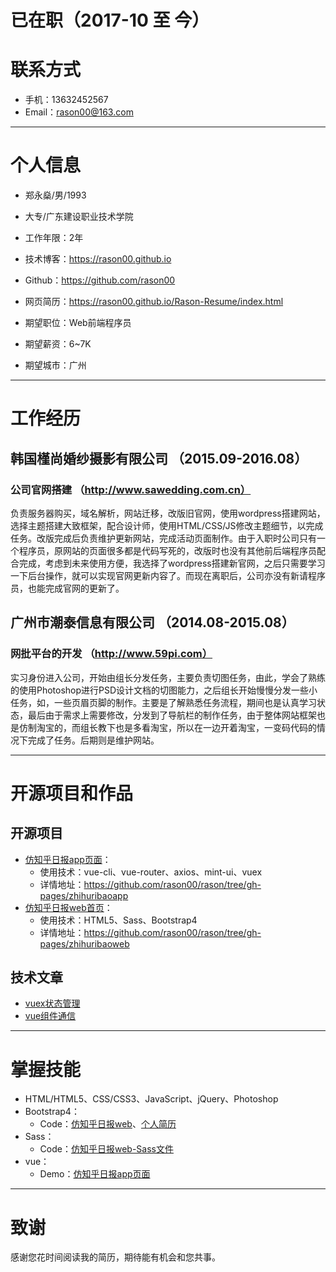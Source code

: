 # 已在职（2017-10 至 今）

# 联系方式

* 手机：13632452567
* Email：rason00@163.com

---

# 个人信息

* 郑永燊/男/1993

* 大专/广东建设职业技术学院

* 工作年限：2年

* 技术博客：https://rason00.github.io

* Github：https://github.com/rason00

* 网页简历：https://rason00.github.io/Rason-Resume/index.html

* 期望职位：Web前端程序员

* 期望薪资：6~7K

* 期望城市：广州

---

# 工作经历

## 韩国槿尚婚纱摄影有限公司 （2015.09-2016.08）

### 公司官网搭建 （http://www.sawedding.com.cn）

负责服务器购买，域名解析，网站迁移，改版旧官网，使用wordpress搭建网站，选择主题搭建大致框架，配合设计师，使用HTML/CSS/JS修改主题细节，以完成任务。改版完成后负责维护更新网站，完成活动页面制作。由于入职时公司只有一个程序员，原网站的页面很多都是代码写死的，改版时也没有其他前后端程序员配合完成，考虑到未来使用方便，我选择了wordpress搭建新官网，之后只需要学习一下后台操作，就可以实现官网更新内容了。而现在离职后，公司亦没有新请程序员，也能完成官网的更新了。


## 广州市潮泰信息有限公司 （2014.08-2015.08）

### 网批平台的开发 （http://www.59pi.com）

实习身份进入公司，开始由组长分发任务，主要负责切图任务，由此，学会了熟练的使用Photoshop进行PSD设计文档的切图能力，之后组长开始慢慢分发一些小任务，如，一些页眉页脚的制作。主要是了解熟悉任务流程，期间也是认真学习状态，最后由于需求上需要修改，分发到了导航栏的制作任务，由于整体网站框架也是仿制淘宝的，而组长教下也是多看淘宝，所以在一边开着淘宝，一变码代码的情况下完成了任务。后期则是维护网站。

---

# 开源项目和作品

## 开源项目
* [仿知乎日报app页面](https://rason00.github.io/rason/zhihuribaoapp/vue2.0/index.html)：
    * 使用技术：vue-cli、vue-router、axios、mint-ui、vuex
    * 详情地址：https://github.com/rason00/rason/tree/gh-pages/zhihuribaoapp
* [仿知乎日报web首页](https://rason00.github.io/rason/zhihuribaoweb/index.html)：
    * 使用技术：HTML5、Sass、Bootstrap4
    * 详情地址：https://github.com/rason00/rason/tree/gh-pages/zhihuribaoweb

## 技术文章
* [vuex状态管理](https://rason00.github.io/2017/09/04/Vuex%E5%AD%A6%E4%B9%A0/)
* [vue组件通信](https://rason00.github.io/2017/08/26/Vue%E7%BB%84%E4%BB%B6%E9%80%9A%E4%BF%A1/)

---

# 掌握技能

* HTML/HTML5、CSS/CSS3、JavaScript、jQuery、Photoshop
* Bootstrap4：
    * Code：[仿知乎日报web](https://github.com/rason00/rason/blob/gh-pages/zhihuribaoweb/index.html)、[个人简历](https://github.com/rason00/Rason-Resume/blob/gh-pages/index.html)
* Sass：
    * Code：[仿知乎日报web-Sass文件](https://github.com/rason00/rason/blob/gh-pages/zhihuribaoweb/sass/style.scss)
* vue：
    * Demo：[仿知乎日报app页面](https://rason00.github.io/rason/zhihuribaoapp/vue2.0/index.html)

---

# 致谢

感谢您花时间阅读我的简历，期待能有机会和您共事。
